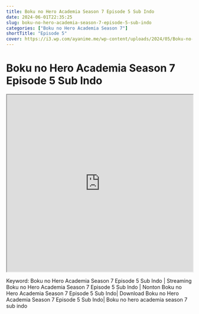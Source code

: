 ```yaml
---
title: Boku no Hero Academia Season 7 Episode 5 Sub Indo
date: 2024-06-01T22:35:25
slug: boku-no-hero-academia-season-7-episode-5-sub-indo
categories: ["Boku no Hero Academia Season 7"]
shortTitle: "Episode 5"
cover: https://i3.wp.com/ayanime.me/wp-content/uploads/2024/05/Boku-no-Hero-Academia-7th-Season-768x1051-1.jpg
---
```


# Boku no Hero Academia Season 7 Episode 5 Sub Indo

<iframe src="https://drive.google.com/file/d/12Ha37RyEDS8CUm3EGNb6kAUednykNWAx/preview" width="100%" height="480" allow="accelerometer; autoplay; encrypted-media; gyroscope; fullscreen; picture-in-picture" scrolling="no" seamless="" sandbox="allow-same-origin allow-scripts"></iframe>

Keyword:
Boku no Hero Academia Season 7 Episode 5 Sub Indo | Streaming Boku no Hero Academia Season 7 Episode 5 Sub Indo | Nonton Boku no Hero Academia Season 7 Episode 5 Sub Indo| Download Boku no Hero Academia Season 7 Episode 5 Sub Indo| Boku no hero academia season 7 sub indo

